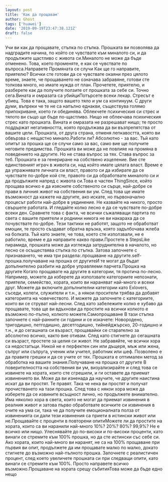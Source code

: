 ```yaml
---
layout: post
title: 'Как да прощавам'
author: Ghost
tags: ['huawei']
date: '2019-09-19T23:47:38.121Z'
draft: false
---
```


Учи ви как да прощавате, стъпка по стъпка. Прошката ви позволява да надградите начина, по който се чувствате към миналото си, и да продължите щастливо с живота си.Миналото не може да бъде отменено. Това, което променяте, е как се чувствате по въпроса.Направете Промяната се случи Как ще го направите, приятелю? Всички сте готови да се чувствате окаяни през цялото време, знаете, че прощаването не означава забравяне, готови сте толкова много, но имате нужда от план. Прочетете, приятелю, и разберете как да получите ползите от прошката за себе си. Точно сега.Вината и омразата са убийциПотърсете всеки лекар. Стресът е убиец. Това е така, защото вашето тяло и ум са континуум. С други думи, въпреки че те не са напълно еднакви, съществува голямо припокриване, което ги обединява. Облекчете психическия си стрес и тялото ви също ще бъде по-щастливо. Нищо не облекчава психическия стрес като прошката. Вината и омразата не разрешават нищо; те просто поддържат негативността, която продължава да ви възпрепятства от вашите цели. Прошката, от друга страна, отменя лепкавостта, която ви обвързва с нещастно минало.Работи ли? Абсолютно - за вас. Тъй като опитът за прошка ще се случи само за вас, само вие ще получите неговите предимства. Прошката ви може да не повлияе на промяна в поведението на другите. Но не става въпрос за тях. Става въпрос за теб. Прошката е за генериране на собствено изцеление. Вие сте единственият играч в живота си, над който имате цялата власт. Време е да упражнявате личната си власт, правото си да избирате да се чувствате по-добре кой сте, правото си да обработвате миналото си и да продължите напред с живота си.Това е частен ThingSince, който прощава всичко е да изясните собственото си сърце, най-добре се прави в личния живот на собствения ви ум. След това ще имате възможност да кажете на другите, ако искате, но първоначално процесът работи най-добре в уединение. Не казвайте на никого, просто свършете работата. И гледайте колко лесно е да се чувствате по-добре всеки ден. Сравнете това с факта, че всички съжаляващи партита по света с вашите приятели и роднини никога не ви накараха да се почувствате по-добре. Тези тактики не работят, защото не обработват емоции, те просто създават обратна връзка, която задълбочава жлеба на болката. Тъй като знаете, че това, което сте използвали, не е работило, време е да направите какво прави.Простете в StepsLike пирамида, прошката може да изглежда затруднителна в началото, но лесно се осъществява стъпка по стъпка. Затова започнете с признаването, че има три раздела:.прощаване на другите.self-прошка.получаване на прошка от другитеИ те могат да бъдат допълнително разбити на добре управляеми парчета.Прошка на другите Когато прощавате на другите в категории, тя протича по-лесно. Например, можете да изберете да използвате категориите непознати, приятели, семейство, хората, които ви нараняват най-много и всеки друг. Можете да включите допълнителни категории като Exlovers, съседи, колеги, служители и т.н., а някои просители трябва да добавят категорията на човечеството. И можете да започнете с категориите, които ви се струват най-лесни. След като забележите колко е хубаво да прощавате, това ще ви вдъхнови да простите на всички колкото е възможно по-пълно, колкото можете.Самопрощаване В тази стъпка започнете с най-ранните си години и се изкачете: Новородено, тригодишно, петгодишно, десетгодишно, тийнейджърско, 20-годишно и т.н., и до сегашната си възраст, прощавайки се старателно за абсолютно всичко, както вие отивам. След като стигнете до сегашната си възраст, простете за целия си живот. Не забравяйте, че всички хора са недостатъци. Никой не е перфектен син или дъщеря, мъж или жена, съпруг или съпруга, ученик или учител, работник или шеф. Позволено е да правите грешки и да се учите от тях. Прошката е оптимален метод за обработка на вашите знания.Получаване на прошка от другите В поверителността на собствения ви ум, визуализирайте и след това се извинете на хората, които сте сгрешили, и ги оставете да приемат извинението ви. Може да ви изненада да научите, че другите наистина искат да ви простят. Те правят. Така че нека ви простят и получат прочистването на тази прошка. След това с някои хора може да изберете да се извините всъщност лично, но продължете внимателно. Има няколко хора в света, които не могат да приемат извинения в реалния живот и затова първо обработвате всичките си извинения в очите на ума си, така че да получите емоционалната полза от извиненията си дали тези извинения са приети в истински живот или не.Прощавайте с проценти в повторени опитиМожете ли да простите на хората, които са ви наранили най-много 10%? 20%? 80%? 99,9%? Не е всичко или нищо. Улеснявайте до по-високи и по-високи проценти, като винаги се стремите към 100% прошка, но да сте истински със себе си. Ако хората, които най-много ви наранят, не са на 100% прощаване при първия ви опит, продължете да им прощавате малко по малко, докато стигнете до възможно най-пълното прошка. Започнете с реалистичен процент, след което увеличете прошката си при следващи опити, като винаги се стремите към 100%. Просто направете всичко възможно.Прощаване на хората срещу събитияТова може да бъде едно нещо
